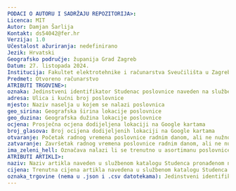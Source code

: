 ```yaml
---
PODACI O AUTORU I SADRŽAJU REPOZITORIJA>:
Licenca: MIT
Autor: Damjan Šarlija
Kontakt: ds54042@fer.hr
Verzija: 1.0
Učestalost ažuriranja: nedefinirano
Jezik: Hrvatski
Geografsko područje: županija Grad Zagreb
Datum: 27. listopada 2024.
Institucija: Fakultet elektrotehnike i računarstva Sveučilišta u Zagrebu
Predmet: Otvoreno računarstvo
ATRIBUTI TRGOVINE>: 
oznaka: Jedinstveni identifikator Studenac poslovnice naveden na službenoj internetskoj stranici Studenca
adresa: Ulica i kućni broj poslovnice
mjesto: Naziv naselja u kojem se nalazi poslovnica
geo_sirina: Geografska širina lokacije poslovnice
geo_duzina: Geografska dužina lokacije poslovnice
ocjena: Prosječna ocjena dodijeljena lokaciji na Google kartama
broj_glasova: Broj ocijena dodijeljenih lokaciji na Google kartama
otvaranje: Početak radnog vremena poslovnice radnim danom, ali ne nužno i nedjeljom
zatvaranje: Završetak radnog vremena poslovnice radnim danom, ali ne nužno i nedjeljom
ima_zeleni_hell: Označava nalazi li se trenutno u asortimanu poslovnice energetsko piće Hell Focus+
ATRIBUTI ARTIKLI>:
naziv: Naziv artikla naveden u službenom katalogu Studenca pronađenom na službenoj internetskoj stranici Studenca
cijena: Trenutna cijena artikla navedena u službenom katalogu Studenca pronađenom na službenoj internetskoj stranici Studenca, može podrazumijevati i akcijsku cijenu ako je akcija trenutno u tijeku
oznaka_trgovine (nema u .json i .csv datotekama): Jedinstveni identifikator Studenac poslovnice naveden na službenoj internetskoj stranici Studenca. Preslikani atribut atributa "oznaka" objekata trgovine, služi za povezivanje dviju tablica baze podataka
---
```

